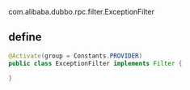 com.alibaba.dubbo.rpc.filter.ExceptionFilter

## define
```java
@Activate(group = Constants.PROVIDER)
public class ExceptionFilter implements Filter {
    
}
```